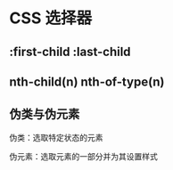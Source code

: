 # CSS 选择器

## :first-child :last-child

## nth-child(n) nth-of-type(n)

## 伪类与伪元素

伪类：选取特定状态的元素

伪元素：选取元素的一部分并为其设置样式

